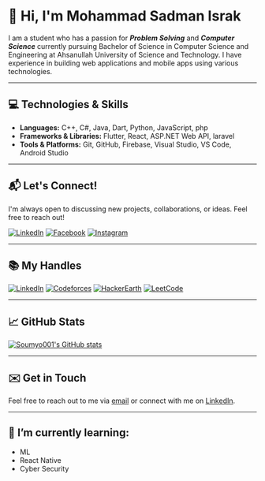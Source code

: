 # 👋 Hi, I'm Mohammad Sadman Israk

I am a student who has a passion for ***Problem Solving*** and ***Computer Science*** currently pursuing Bachelor of Science in Computer Science and Engineering at Ahsanullah University of Science and Technology. I have experience in building web applications and mobile apps using various technologies.

---

## 💻 Technologies & Skills

- **Languages:** C++, C#, Java, Dart, Python, JavaScript, php
- **Frameworks & Libraries:** Flutter, React, ASP.NET Web API, laravel
- **Tools & Platforms:** Git, GitHub, Firebase, Visual Studio, VS Code, Android Studio

---

## 📬 Let's Connect!

I'm always open to discussing new projects, collaborations, or ideas. Feel free to reach out!

[![LinkedIn](https://img.shields.io/badge/LinkedIn-@Mohammad_Sadman_Israk-black?style=for-the-badge&logo=linkedin&logoColor=white)](https://www.linkedin.com/in/mohammad-sadman-israk-64b49a216/) [![Facebook](https://img.shields.io/badge/Facebook-@Sadman_Soumyo-black?style=for-the-badge&logo=facebook&logoColor=white)](https://www.facebook.com/profile.php?id=100008047544954) [![Instagram](https://img.shields.io/badge/Instagram-@Sadman_Soumyo-black?style=for-the-badge&logo=instagram&logoColor=white)](https://www.instagram.com/mohammad_sadman_002/) 

---

## 📚 My Handles

[![LinkedIn](https://img.shields.io/badge/CodeChef-@defalt001-black?style=for-the-badge&logo=codechef&logoColor=white)](https://www.codechef.com/users/defalt001) [![Codeforces](https://img.shields.io/badge/Codeforces-@www.soumyo-black?style=for-the-badge&logo=codeforces&logoColor=white)](https://codeforces.com/profile/www.soumyo) [![HackerEarth](https://img.shields.io/badge/HackerEarth-@Soumyo_Sadman-black?style=for-the-badge&logo=hackerearth&logoColor=white)](https://www.hackerearth.com/@www.soumyo) [![LeetCode](https://img.shields.io/badge/LeetCode-@defalt-black?style=for-the-badge&logo=leetcode&logoColor=white)](https://leetcode.com/u/user1906MC/) 


---

## 📈 GitHub Stats

[![Soumyo001's GitHub stats](https://github-readme-stats.vercel.app/api?username=Soumyo001)](https://github.com/Soumyo001/github-readme-stats)

---

## ✉️ Get in Touch

Feel free to reach out to me via [email](mailto:www.soumyo@gmail.com) or connect with me on [LinkedIn](https://www.linkedin.com/in/mohammad-sadman-israk-64b49a216/).

---

## 🌱 I’m currently learning:
- ML
- React Native
- Cyber Security



